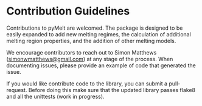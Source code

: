 # Contribution Guidelines
Contributions to pyMelt are welcomed. The package is designed to be easily expanded to add new melting regimes, the calculation of additional melting region properties, and the addition of other melting models.

We encourage contributors to reach out to Simon Matthews (simonwmatthews@gmail.com) at any stage of the process. When documenting issues, please provide an example of code that generated the issue.

If you would like contribute code to the library, you can submit a pull-request. Before doing this
make sure that the updated library passes flake8 and all the unittests (work in progress).
